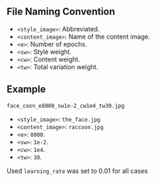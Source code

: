 ## File Naming Convention

- `<style_image>`: Abbreviated.
- `<content_image>`: Name of the content image.
- `<e>`: Number of epochs.
- `<sw>`: Style weight.
- `<cw>`: Content weight.
- `<tw>`: Total variation weight.

## Example

`face_coon_e8000_sw1e-2_cw1e4_tw30.jpg`
- `<style_image>`: `the_face.jpg`
- `<content_image>`: `raccoon.jpg`
- `<e>`: `8000`.
- `<sw>`: `1e-2`.
- `<cw>`: `1e4`.
- `<tw>`: `30`.

Used `learning_rate` was set to 0.01 for all cases


